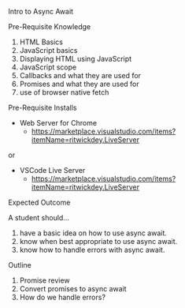 Intro to Async Await

Pre-Requisite Knowledge

1. HTML Basics
2. JavaScript basics
3. Displaying HTML using JavaScript
4. JavaScript scope
5. Callbacks and what they are used for
6. Promises and what they are used for
7. use of browser native fetch


Pre-Requisite Installs
- Web Server for Chrome
    - https://marketplace.visualstudio.com/items?itemName=ritwickdey.LiveServer

or  

- VSCode Live Server
    - https://marketplace.visualstudio.com/items?itemName=ritwickdey.LiveServer

Expected Outcome

A student should...
1. have a basic idea on how to use async await.
2. know when best appropriate to use async await.
3. know how to handle errors with async await.

Outline
1. Promise review
2. Convert promises to async await
3. How do we handle errors?